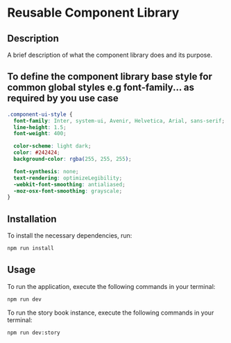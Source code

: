 # Reusable Component Library

## Description

A brief description of what the component library does and its purpose.

## To define the component library base style for common global styles e.g font-family... as required by you use case

```css
.component-ui-style {
  font-family: Inter, system-ui, Avenir, Helvetica, Arial, sans-serif;
  line-height: 1.5;
  font-weight: 400;

  color-scheme: light dark;
  color: #242424;
  background-color: rgba(255, 255, 255);

  font-synthesis: none;
  text-rendering: optimizeLegibility;
  -webkit-font-smoothing: antialiased;
  -moz-osx-font-smoothing: grayscale;
}
```

## Installation

To install the necessary dependencies, run:

```bash
npm run install
```

## Usage

To run the application, execute the following commands in your terminal:

```bash
npm run dev
```

To run the story book instance, execute the following commands in your terminal:

```bash
npm run dev:story
```
